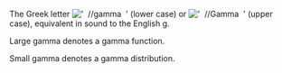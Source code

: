 The Greek letter
!['  //gamma  '](../dictionary/equation_images/2291.1..png) (lower case)
or !['  //Gamma  '](../dictionary/equation_images/2291.2..png) (upper
case), equivalent in sound to the English g.

Large gamma denotes a gamma function.

Small gamma denotes a gamma distribution.

